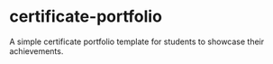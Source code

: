 # certificate-portfolio
A simple certificate portfolio template for students to showcase their achievements.
